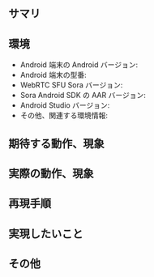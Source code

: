 <!--
Please read Guideline for Issues before submitting
まず Issues 利用のガイドラインをご覧ください。

https://github.com/shiguredo/sora-android-sdk/blob/develop/docs/CONTRIBUTING.md
-->

## サマリ

<!--
この issue の簡潔な説明を書いてください。
-->

## 環境

- Android 端末の Android バージョン: 
- Android 端末の型番: 
- WebRTC SFU Sora バージョン: 
- Sora Android SDK の AAR バージョン: 
- Android Studio バージョン: 
- その他、関連する環境情報: 

## 期待する動作、現象

<!--
ビルドが実行され foo.aar ファイルが生成される、映像が画面に表示されるなど、
あなたが期待することを記してください。
-->

## 実際の動作、現象

<!--
実際に起きたことを記してください。ビルドであれば実行コマンドとログ、
アプリケーション実行中であればスクリーンショットや logcat 出力など。
期待する動作にならなかった時間帯の Sora サーバ側のログも有用です。
-->

## 再現手順

<!--
実行したコマンドやアプリケーションの操作手順を記してください。
ビルドスクリプト、ソースコードを含むミニマルな再現サンプルがあると
やりとりがスムーズになります。
-->

## 実現したいこと

<!--
この issue の解決に限らず、実現したいことを可能な範囲で記述してください。
-->

## その他

<!--
あなたの調査でわかったこと、関連する情報など。
-->

